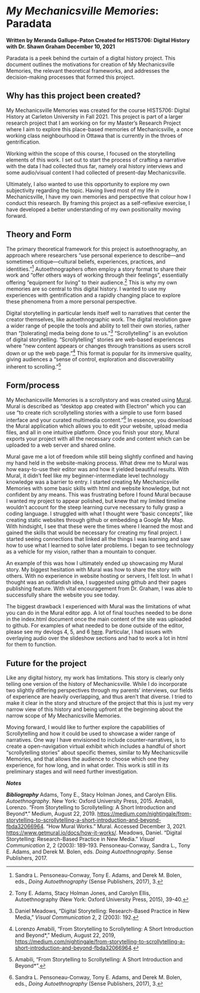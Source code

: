# *My Mechanicsville Memories*: Paradata
**Written by Meranda Gallupe-Paton
Created for HIST5706: Digital History with Dr. Shawn Graham
December 10, 2021**

Paradata is a peek behind the curtain of a digital history project. This document outlines the motivations for creation of My Mechanicsville Memories, the relevant theoretical frameworks, and addresses the decision-making processes that formed this project. 

## Why has this project been created? 
My Mechanicsville Memories was created for the course HIST5706: Digital History at Carleton University in Fall 2021. This project is part of a larger research project that I am working on for my Master’s Research Project where I aim to explore this place-based memories of Mechanicsville, a once working class neighbourhood in Ottawa that is currently in the throes of gentrification. 

Working within the scope of this course, I focused on the storytelling elements of this work. I set out to start the process of crafting a narrative with the data I had collected thus far, namely oral history interviews and some audio/visual content I had collected of present-day Mechanicsville.

Ultimately, I also wanted to use this opportunity to explore my own subjectivity regarding the topic. Having lived most of my life in Mechanicsville, I have my own memories and perspective that colour how I conduct this research. By framing this project as a self-reflexive exercise, I have developed a better understanding of my own positionality moving forward.

## Theory and Form
The primary theoretical framework for this project is autoethnography, an approach where researchers “use personal experience to describe—and sometimes critique—cultural beliefs, experiences, practices, and identities.”[^1] Autoethnographers often employ a story format to share their work and “offer others ways of working through their feelings”, essentially offering “equipment for living” to their audience.[^2] This is why my own memories are so central to this digital history. I wanted to use my experiences with gentrification and a rapidly changing place to explore these phenomena from a more personal perspective. 

Digital storytelling in particular lends itself well to narratives that center the creator themselves, like autoethnographic work. The digital revolution gave a wider range of people the tools and ability to tell their own stories, rather than “[tolerating] media being done *to* us.”[^3] “Scrollytelling” is an evolution of digital storytelling. “Scrollytelling” stories are web-based experiences where “new content appears or changes through transitions as users scroll down or up the web page.”[^4] This format is popular for its immersive quality, giving audiences a “sense of control, exploration and discoverability inherent to scrolling.”[^5]

## Form/process
My Mechanicsville Memories is a scrollystory and was created using [Mural](https://www.getmural.io/). Mural is described as “desktop app created with Electron” which you can use “to create rich scrollytelling stories with a simple to use form based interface and your curated multimedia content.”[^1] In essence, you download the Mural application which allows you to edit your website, upload media files, and  all in one intuitive platform. Once you finish your story, Mural exports your project with all the necessary code and content which can be uploaded to a web server and shared online. 

Mural gave me a lot of freedom while still being slightly confined and having my hand held in the website-making process. What drew me to Mural was how easy-to-use their editor was and how it yielded beautiful results. With Mural, it didn’t feel like my beginner-intermediate level technology knowledge was a barrier to entry. I started creating My Mechanicsville Memories with some basic skills with html and website knowledge, but not confident by any means. This was frustrating before I found Mural because I wanted my project to appear polished, but knew that my limited timeline wouldn’t account for the steep learning curve necessary to fully grasp a coding language. I struggled with what I thought were “basic concepts”, like creating static websites through github or embedding a Google My Map. With hindsight, I see that these were the times where I learned the most and gained the skills that would be necessary for creating my final project. I started seeing connections that linked all the things I was learning and saw how to use what I learned to solve later problems. I began to see technology as a vehicle for my vision, rather than a mountain to conquer. 

An example of this was how I ultimately ended up showcasing my Mural story. My biggest hesitation with Mural was how to share the story with others. With no experience in website hosting or servers, I felt lost. In what I thought was an outlandish idea, I suggested using github and their pages publishing feature. With vital encouragement from Dr. Graham, I was able to successfully share the website you see today. 

The biggest drawback I experienced with Mural was the limitations of what you can do in the Mural editor app. A lot of final touches needed to be done in the index.html document once the main content of the site was uploaded to github. For examples of what needed to be done outside of the editor, please see my devlogs 4, 5, and 6 [here](https://github.com/merandagp/HIST5706-DevLogs). Particular, I had issues with overlaying audio over the slideshow sections and had to work a lot in html for them to function.

## Future for the project
Like any digital history, my work has limitations. This story is clearly only telling one version of the history of Mechanicsville. While I do incorporate two slightly differing perspectives through my parents’ interviews, our fields of experience are heavily overlapping, and thus aren’t that diverse. I tried to make it clear in the story and structure of the project that this is just my very narrow view of this history and being upfront at the beginning about the narrow scope of My Mechanicsville Memories.

Moving forward, I would like to further explore the capabilities of Scrollytelling and how it could be used to showcase a wider range of narratives. One way I have envisioned to include counter-narratives, is to create a open-navigation virtual exhibit which includes a handful of short “scrollytelling stories” about specific themes, similar to My Mechanicsville Memories, and that allows the audience to choose which one they experience, for how long, and in what order. This work is still in its preliminary stages and will need further investigation.

***Notes***
[^1]: Sandra L. Pensoneau-Conway, Tony E. Adams, and Derek M. Bolen, eds., *Doing Autoethnography* (Sense Publishers, 2017), 3.
[^2]: Tony E. Adams, Stacy Holman Jones, and Carolyn Ellis, Autoethnography (New York: Oxford University Press, 2015), 39-40.
[^3]: Daniel Meadows, “Digital Storytelling: Research-Based Practice in New Media,” *Visual Communication* 2, 2 (2003): 192. 
[^4]: Lorenzo Amabili, “From Storytelling to Scrollytelling: A Short Introduction and Beyond*,” Medium, August 22, 2019, https://medium.com/nightingale/from-storytelling-to-scrollytelling-a-short-introduction-and-beyond-fbda32066964. 
[^5]: Amabili, “From Storytelling to Scrollytelling: A Short Introduction and Beyond*”. 
[^6]: “How Mural Works,” Mural, accessed December 3, 2021, https://www.getmural.io/docs/how-it-works/.

***Bibliography***
Adams, Tony E., Stacy Holman Jones, and Carolyn Ellis. *Autoethnography*. New York: Oxford University Press, 2015. 
Amabili, Lorenzo. “From Storytelling to Scrollytelling: A Short Introduction and Beyond*.” Medium, August 22, 2019. https://medium.com/nightingale/from-storytelling-to-scrollytelling-a-short-introduction-and-beyond-fbda32066964. 
“How Mural Works.” Mural. Accessed December 3, 2021. https://www.getmural.io/docs/how-it-works/. 
Meadows, Daniel. “Digital Storytelling: Research-Based Practice in New Media.” *Visual Communication* 2, 2 (2003): 189-193. 
Pensoneau-Conway, Sandra L., Tony E. Adams, and Derek M. Bolen, eds. *Doing Autoethnography*. Sense Publishers, 2017. 
